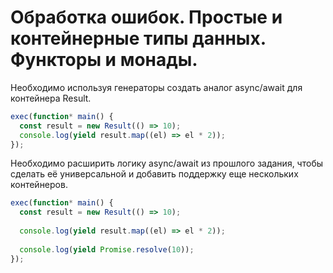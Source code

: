 # Обработка ошибок. Простые и контейнерные типы данных. Функторы и монады.

Необходимо используя генераторы создать аналог async/await для контейнера Result.

```js
exec(function* main() {
  const result = new Result(() => 10);
  console.log(yield result.map((el) => el * 2));
});
```

Необходимо расширить логику async/await из прошлого задания, чтобы сделать её универсальной и добавить поддержку еще нескольких контейнеров.

```js
exec(function* main() {
  const result = new Result(() => 10);
  
  console.log(yield result.map((el) => el * 2));
  
  console.log(yield Promise.resolve(10));
});
```
